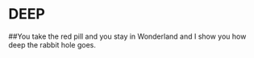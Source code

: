 # DEEP

##You take the red pill and you stay in Wonderland and I show you how deep the rabbit hole goes.
